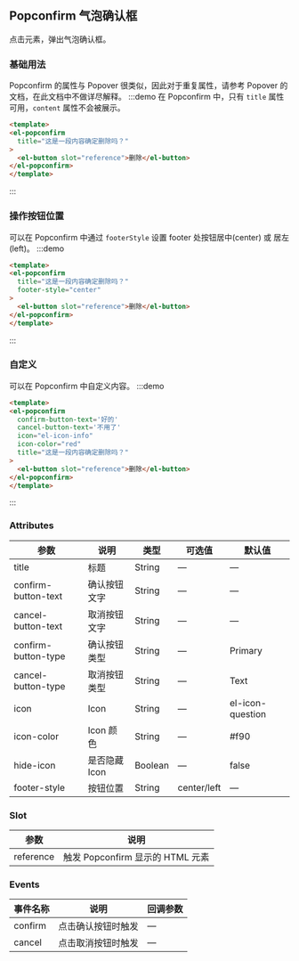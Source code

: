 ## Popconfirm 气泡确认框

点击元素，弹出气泡确认框。

### 基础用法

Popconfirm 的属性与 Popover 很类似，因此对于重复属性，请参考 Popover 的文档，在此文档中不做详尽解释。
:::demo 在 Popconfirm 中，只有 `title` 属性可用，`content` 属性不会被展示。
```html
<template>
<el-popconfirm
  title="这是一段内容确定删除吗？"
>
  <el-button slot="reference">删除</el-button>
</el-popconfirm>
</template>
````
:::

### 操作按钮位置

可以在 Popconfirm 中通过 `footerStyle` 设置 footer 处按钮居中(center) 或 居左(left)。
:::demo
```html
<template>
<el-popconfirm
  title="这是一段内容确定删除吗？"
  footer-style="center"
>
  <el-button slot="reference">删除</el-button>
</el-popconfirm>
</template>
```
:::

### 自定义

可以在 Popconfirm 中自定义内容。
:::demo
```html
<template>
<el-popconfirm
  confirm-button-text='好的'
  cancel-button-text='不用了'
  icon="el-icon-info"
  icon-color="red"
  title="这是一段内容确定删除吗？"
>
  <el-button slot="reference">删除</el-button>
</el-popconfirm>
</template>
```
:::

### Attributes
| 参数                  | 说明        | 类型      | 可选值         | 默认值 |
|---------------------|-----------|---------|-------------|--------|
| title               | 标题        | String  | —           | — |
| confirm-button-text | 确认按钮文字    | String  | —           | — |
| cancel-button-text  | 取消按钮文字    | String  | —           | — |
| confirm-button-type | 确认按钮类型    | String  | —           | Primary |
| cancel-button-type  | 取消按钮类型    | String  | —           | Text |
| icon                | Icon      | String  | —           | el-icon-question |
| icon-color          | Icon 颜色   | String  | —           | #f90 |
| hide-icon           | 是否隐藏 Icon | Boolean | —           | false |
| footer-style        | 按钮位置      | String  | center/left | — |

### Slot
| 参数 | 说明 |
|--- | ---|
| reference | 触发 Popconfirm 显示的 HTML 元素 |

### Events
| 事件名称 | 说明 | 回调参数 |
|---------|--------|---------|
| confirm | 点击确认按钮时触发 | — |
| cancel | 点击取消按钮时触发 | — |